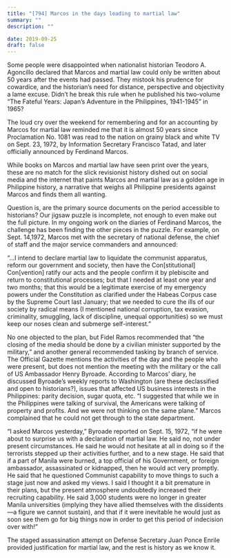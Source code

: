 ```yaml
---
title: "[794] Marcos in the days leading to martial law"
summary: ""
description: ""

date: 2019-09-25
draft: false
---
```



Some people were disappointed when nationalist historian Teodoro A. Agoncillo declared that Marcos and martial law could only be written about 50 years after the events had passed. They mistook his prudence for cowardice, and the historian’s need for distance, perspective and objectivity a lame excuse. Didn’t he break this rule when he published his two-volume “The Fateful Years: Japan’s Adventure in the Philippines, 1941-1945” in 1965?

The loud cry over the weekend for remembering and for an accounting by Marcos for martial law reminded me that it is almost 50 years since Proclamation No. 1081 was read to the nation on grainy black and white TV on Sept. 23, 1972, by Information Secretary Francisco Tatad, and later officially announced by Ferdinand Marcos.

While books on Marcos and martial law have seen print over the years, these are no match for the slick revisionist history dished out on social media and the internet that paints Marcos and martial law as a golden age in Philippine history, a narrative that weighs all Philippine presidents against Marcos and finds them all wanting.

Question is, are the primary source documents on the period accessible to historians? Our jigsaw puzzle is incomplete, not enough to even make out the full picture. In my ongoing work on the diaries of Ferdinand Marcos, the challenge has been finding the other pieces in the puzzle. For example, on Sept. 14,1972, Marcos met with the secretary of national defense, the chief of staff and the major service commanders and announced:

“…I intend to declare martial law to liquidate the communist apparatus, reform our government and society, then have the Con[stitutional] Con[vention] ratify our acts and the people confirm it by plebiscite and return to constitutional processes; but that I needed at least one year and two months; that this would be a legitimate exercise of my emergency powers under the Constitution as clarified under the Habeas Corpus case by the Supreme Court last January; that we needed to cure the ills of our society by radical means (I mentioned national corruption, tax evasion, criminality, smuggling, lack of discipline, unequal opportunities) so we must keep our noses clean and submerge self-interest.”

No one objected to the plan, but Fidel Ramos recommended that “the closing of the media should be done by a civilian minister supported by the military,” and another general recommended tasking by branch of service. The Official Gazette mentions the activities of the day and the people who were present, but does not mention the meeting with the military or the call of US Ambassador Henry Byroade. According to Marcos’ diary, he discussed Byroade’s weekly reports to Washington (are these declassified and open to historians?), issues that affected US business interests in the Philippines: parity decision, sugar quota, etc. “I suggested that while we in the Philippines were talking of survival, the Americans were talking of property and profits. And we were not thinking on the same plane.” Marcos complained that he could not get through to the state department.

“I asked Marcos yesterday,” Byroade reported on Sept. 15, 1972, “if he were about to surprise us with a declaration of martial law. He said no, not under present circumstances. He said he would not hesitate at all in doing so if the terrorists stepped up their activities further, and to a new stage. He said that if a part of Manila were burned, a top official of his Government, or foreign ambassador, assassinated or kidnapped, then he would act very promptly. He said that he questioned Communist capability to move things to such a stage just now and asked my views. I said I thought it a bit premature in their plans, but the present atmosphere undoubtedly increased their recruiting capability. He said 3,000 students were no longer in greater Manila universities (implying they have allied themselves with the dissidents—a figure we cannot sustain), and that if it were inevitable he would just as soon see them go for big things now in order to get this period of indecision over with!”

The staged assassination attempt on Defense Secretary Juan Ponce Enrile provided justification for martial law, and the rest is history as we know it.
